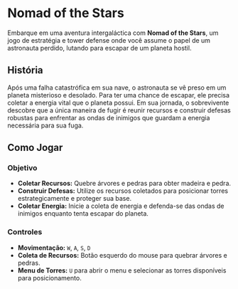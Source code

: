 # Nomad of the Stars

Embarque em uma aventura intergaláctica com **Nomad of the Stars**, um jogo de estratégia e tower defense onde você assume o papel de um astronauta perdido, lutando para escapar de um planeta hostil.

## História

Após uma falha catastrófica em sua nave, o astronauta se vê preso em um planeta misterioso e desolado. Para ter uma chance de escapar, ele precisa coletar a energia vital que o planeta possui. Em sua jornada, o sobrevivente descobre que a única maneira de fugir é reunir recursos e construir defesas robustas para enfrentar as ondas de inimigos que guardam a energia necessária para sua fuga.

## Como Jogar

### Objetivo
- **Coletar Recursos:** Quebre árvores e pedras para obter madeira e pedra.
- **Construir Defesas:** Utilize os recursos coletados para posicionar torres estrategicamente e proteger sua base.
- **Coletar Energia:** Inicie a coleta de energia e defenda-se das ondas de inimigos enquanto tenta escapar do planeta.

### Controles
- **Movimentação:** `W`, `A`, `S`, `D`
- **Coleta de Recursos:** Botão esquerdo do mouse para quebrar árvores e pedras.
- **Menu de Torres:** `U` para abrir o menu e selecionar as torres disponíveis para posicionamento.


